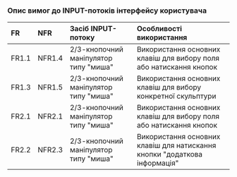 ### Опис вимог до INPUT-потоків інтерфейсу користувача
|FR | NFR | Засіб INPUT-потоку | Особливості використання |
|:-------|:------------|:-------------|:-------------|
|FR1.1  | NFR1.4 | 2/3-кнопочний маніпулятор типу "миша" |Використання основних клавіш для вибору поля або натискання кнопок |
|FR1.3|NFR1.5|2/3-кнопочний маніпулятор типу "миша"|Використання основних клавіш для вибору конкретної скульптури|
|FR2.1|NFR2.1 |2/3-кнопочний маніпулятор типу "миша"| Використання основних клавіш для вибору поля або натискання кнопок | 
|FR2.2|NFR2.3| 2/3-кнопочний маніпулятор типу "миша"|Використання основних клавіш для натискання кнопки "додаткова інформація"|
